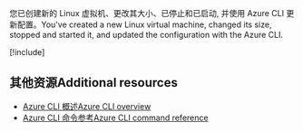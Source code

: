 <span data-ttu-id="f789d-101">您已创建新的 Linux 虚拟机、更改其大小、已停止和已启动, 并使用 Azure CLI 更新配置。</span><span class="sxs-lookup"><span data-stu-id="f789d-101">You've created a new Linux virtual machine, changed its size, stopped and started it, and updated the configuration with the Azure CLI.</span></span>

<!-- Cleanup sandbox -->
[!include[](../../../includes/azure-sandbox-cleanup.md)]

## <a name="additional-resources"></a><span data-ttu-id="f789d-102">其他资源</span><span class="sxs-lookup"><span data-stu-id="f789d-102">Additional resources</span></span>

- [<span data-ttu-id="f789d-103">Azure CLI 概述</span><span class="sxs-lookup"><span data-stu-id="f789d-103">Azure CLI overview</span></span>](https://docs.microsoft.com/cli/azure/?view=azure-cli-latest)
- [<span data-ttu-id="f789d-104">Azure CLI 命令参考</span><span class="sxs-lookup"><span data-stu-id="f789d-104">Azure CLI command reference</span></span>](https://docs.microsoft.com/cli/azure/reference-index?view=azure-cli-latest)
